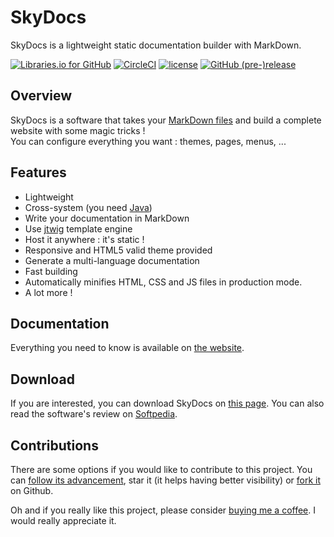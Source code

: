 # SkyDocs

SkyDocs is a lightweight static documentation builder with MarkDown.

[![Libraries.io for GitHub](https://img.shields.io/librariesio/github/Skyost/SkyDocs.svg?style=flat-square)](https://github.com/Skyost/SkyDocs/blob/master/pom.xml)
[![CircleCI](https://img.shields.io/circleci/project/github/Skyost/SkyDocs.svg?style=flat-square)](https://circleci.com/gh/Skyost/SkyDocs)
[![license](https://img.shields.io/github/license/Skyost/SkyDocs.svg?style=flat-square)](https://choosealicense.com/licenses/gpl-3.0/)
[![GitHub (pre-)release](https://img.shields.io/github/release/Skyost/SkyDocs/all.svg?style=flat-square)](https://github.com/Skyost/SkyDocs/releases)

## Overview

SkyDocs is a software that takes your [MarkDown files](https://blog.ghost.org/markdown/) and build a complete website with some magic tricks !    
You can configure everything you want : themes, pages, menus, ...

## Features

* Lightweight
* Cross-system (you need [Java](https://java.com/download))
* Write your documentation in MarkDown
* Use [jtwig](http://jtwig.org/documentation/reference/functions) template engine
* Host it anywhere : it's static !
* Responsive and HTML5 valid theme provided
* Generate a multi-language documentation
* Fast building
* Automatically minifies HTML, CSS and JS files in production mode.
* A lot more !

## Documentation

Everything you need to know is available on [the website](https://skydocs.skyost.eu).

## Download

If you are interested, you can download SkyDocs on [this page](https://skydocs.skyost.eu/en/documentation.html#downloading-installing).
You can also read the software's review on [Softpedia](http://www.softpedia.com/get/Others/SkyDocs.shtml).

## Contributions

There are some options if you would like to contribute to this project. You can [follow its advancement](subscription), star it (it helps having better visibility) or [fork it](fork) on Github.

Oh and if you really like this project, please consider [buying me a coffee](https://ko-fi.com/Skyost). I would really appreciate it.